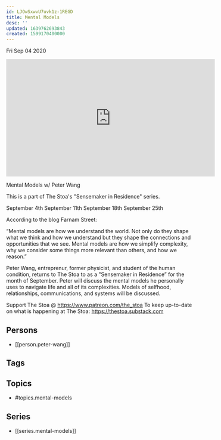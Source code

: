 ```yaml
---
id: LJOwSxwvU7uvk1z-1REGD
title: Mental Models
desc: ''
updated: 1639762693843
created: 1599170400000
---
```





Fri Sep 04 2020

<iframe width="560" height="315" src="https://www.youtube.com/embed/WqqPXH_g1sw" title="Mental Models w/ Peter Wang. September 4th, 2020" frameborder="0" allow="accelerometer; autoplay; clipboard-write; encrypted-media; gyroscope; picture-in-picture" allowfullscreen ></iframe>

Mental Models w/ Peter Wang

This is a part of The Stoa's "Sensemaker in Residence" series. 

September 4th
September 11th
September 18th
September 25th

According to the blog Farnam Street:

“Mental models are how we understand the world. Not only do they shape what we think and how we understand but they shape the connections and opportunities that we see. Mental models are how we simplify complexity, why we consider some things more relevant than others, and how we reason.”

Peter Wang, entreprenur, former physicist, and student of the human condition, returns to The Stoa to as a "Sensemaker in Residence” for the month of September. Peter will discuss the mental models he personally uses to navigate life and all of its complexities. Models of selfhood, relationships, communications, and systems will be discussed.

Support The Stoa @ https://www.patreon.com/the_stoa
To keep up-to-date on what is happening at The Stoa: https://thestoa.substack.com

## Persons

- [[person.peter-wang]]

## Tags



## Topics

- #topics.mental-models

## Series

- [[series.mental-models]]

